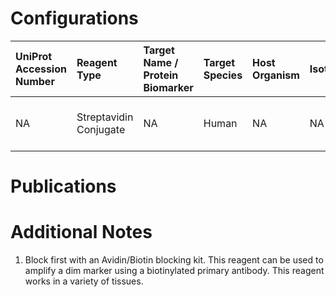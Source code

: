 # Configurations

| UniProt Accession Number   | Reagent Type           | Target Name / Protein Biomarker   | Target Species   | Host Organism   | Isotype   | Clonality   | Vendor    |   Catalog Number | Conjugate   | RRID   | Availability   | Method        | Tissue Preservation               | Target Tissue   | Tissue State   | Detergent         | Antigen Retrieval Conditions   | Dye Inactivation Conditions   | Recommend   | Agree               | Disagree   | Contributor         | Notes       |
|:---------------------------|:-----------------------|:----------------------------------|:-----------------|:----------------|:----------|:------------|:----------|-----------------:|:------------|:-------|:---------------|:--------------|:----------------------------------|:----------------|:---------------|:------------------|:-------------------------------|:------------------------------|:------------|:--------------------|:-----------|:--------------------|:------------|
| NA                         | Streptavidin Conjugate | NA                                | Human            | NA              | NA        | NA          | BioLegend |           405235 | AF488       | NA     | Stock          | IBEX2D Manual | 1:4 Cytofix/Cytoperm Fixed Frozen | Lymph Node      | NA             | 0.3% Triton-X-100 | NA                             | 1 mg/ml LiBH4 15 minutes      | Yes         | 0000-0003-4379-8967 | NA         | 0000-0003-4379-8967 | [1](#notes) |

# Publications



# Additional Notes

<a name="notes"></a>
1. Block first with an Avidin/Biotin blocking kit. This reagent can be used to amplify a dim marker using a biotinylated primary antibody. This reagent works in a variety of tissues.
